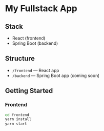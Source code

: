 # My Fullstack App

## Stack
- React (frontend)
- Spring Boot (backend)

## Structure
- `/frontend` — React app
- `/backend` — Spring Boot app (coming soon)

## Getting Started

### Frontend
```bash
cd frontend
yarn install
yarn start
